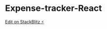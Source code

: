 # Expense-tracker-React

[Edit on StackBlitz ⚡️](https://stackblitz.com/edit/stackblitz-starters-ffcevk)